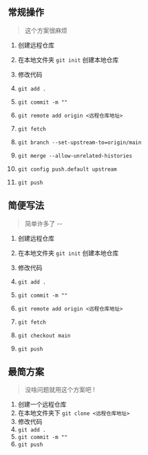 ## 常规操作

> 这个方案很麻烦

1. 创建远程仓库

2. 在本地文件夹 `git init` 创建本地仓库

3. 修改代码

4. `git add .`

5. `git commit -m ""`

6. `git remote add origin <远程仓库地址>`

7. `git fetch`

8. `git branch --set-upstream-to=origin/main`

9. `git merge --allow-unrelated-histories`

10. `git config push.default upstream`

11. `git push`



## 简便写法

> 简单许多了 --

1. 创建远程仓库

2. 在本地文件夹 `git init` 创建本地仓库

3. 修改代码 

4. `git add .`

5. `git commit -m ""`

6. `git remote add origin <远程仓库地址>`

7. `git fetch`

8. `git checkout main`

9. `git push`

   

## 最简方案

> 没啥问题就用这个方案吧 !

1. 创建一个远程仓库
2. 在本地文件夹下 `git clone <远程仓库地址>`
3. 修改代码
4. `git add .`
5. `git commit -m ""`
6. `git push`
